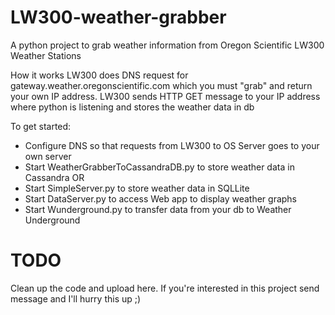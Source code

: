 # LW300-weather-grabber
A python project to grab weather information from Oregon Scientific LW300 Weather Stations

How it works
LW300 does DNS request for gateway.weather.oregonscientific.com which you must "grab" and return your own IP address. 
LW300 sends HTTP GET message to your IP address where python is listening and stores the weather data in db


To get started:
- Configure DNS so that requests from LW300 to OS Server goes to your own server
- Start WeatherGrabberToCassandraDB.py to store weather data in Cassandra OR
- Start SimpleServer.py to store weather data in SQLLite
- Start DataServer.py to access Web app to display weather graphs
- Start Wunderground.py to transfer data from your db to Weather Underground


# TODO  
 Clean up the code and upload here. If you're interested in this project send message and I'll hurry this up ;)
 
